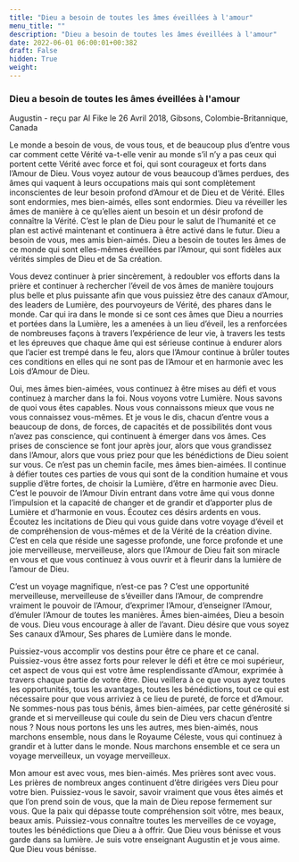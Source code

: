 ```yaml
---
title: "Dieu a besoin de toutes les âmes éveillées à l'amour"
menu_title: ""
description: "Dieu a besoin de toutes les âmes éveillées à l'amour"
date: 2022-06-01 06:00:01+00:382
draft: False
hidden: True
weight:
---
```

### Dieu a besoin de toutes les âmes éveillées à l'amour

Augustin - reçu par Al Fike le 26 Avril 2018, Gibsons, Colombie-Britannique, Canada

Le monde a besoin de vous, de vous tous, et de beaucoup plus d’entre vous car comment cette Vérité va-t-elle venir au monde s’il n’y a pas ceux qui portent cette Vérité avec force et foi, qui sont courageux et forts dans l’Amour de Dieu. Vous voyez autour de vous beaucoup d’âmes perdues, des âmes qui vaquent à leurs occupations mais qui sont complètement inconscientes de leur besoin profond d’Amour et de Dieu et de Vérité. Elles sont endormies, mes bien-aimés, elles sont endormies. Dieu va réveiller les âmes de manière à ce qu’elles aient un besoin et un désir profond de connaître la Vérité. C’est le plan de Dieu pour le salut de l’humanité et ce plan est activé maintenant et continuera à être activé dans le futur. Dieu a besoin de vous, mes amis bien-aimés. Dieu a besoin de toutes les âmes de ce monde qui sont elles-mêmes éveillées par l’Amour, qui sont fidèles aux vérités simples de Dieu et de Sa création.

Vous devez continuer à prier sincèrement, à redoubler vos efforts dans la prière et continuer à rechercher l’éveil de vos âmes de manière toujours plus belle et plus puissante afin que vous puissiez être des canaux d’Amour, des leaders de Lumière, des pourvoyeurs de Vérité, des phares dans le monde. Car qui ira dans le monde si ce sont ces âmes que Dieu a nourries et portées dans la Lumière, les a amenées à un lieu d’éveil, les a renforcées de nombreuses façons à travers l’expérience de leur vie, à travers les tests et les épreuves que chaque âme qui est sérieuse continue à endurer alors que l’acier est trempé dans le feu, alors que l’Amour continue à brûler toutes ces conditions en elles qui ne sont pas de l’Amour et en harmonie avec les Lois d’Amour de Dieu.

Oui, mes âmes bien-aimées, vous continuez à être mises au défi et vous continuez à marcher dans la foi. Nous voyons votre Lumière. Nous savons de quoi vous êtes capables. Nous vous connaissons mieux que vous ne vous connaissez vous-mêmes. Et je vous le dis, chacun d’entre vous a beaucoup de dons, de forces, de capacités et de possibilités dont vous n’avez pas conscience, qui continuent à émerger dans vos âmes. Ces prises de conscience se font jour après jour, alors que vous grandissez dans l’Amour, alors que vous priez pour que les bénédictions de Dieu soient sur vous. Ce n’est pas un chemin facile, mes âmes bien-aimées. Il continue à défier toutes ces parties de vous qui sont de la condition humaine et vous supplie d’être fortes, de choisir la Lumière, d’être en harmonie avec Dieu. C’est le pouvoir de l’Amour Divin entrant dans votre âme qui vous donne l’impulsion et la capacité de changer et de grandir et d’apporter plus de Lumière et d’harmonie en vous. Écoutez ces désirs ardents en vous. Écoutez les incitations de Dieu qui vous guide dans votre voyage d’éveil et de compréhension de vous-mêmes et de la Vérité de la création divine. C’est en cela que réside une sagesse profonde, une force profonde et une joie merveilleuse, merveilleuse, alors que l’Amour de Dieu fait son miracle en vous et que vous continuez à vous ouvrir et à fleurir dans la lumière de l’amour de Dieu.

C’est un voyage magnifique, n’est-ce pas ? C’est une opportunité merveilleuse, merveilleuse de s’éveiller dans l’Amour, de comprendre vraiment le pouvoir de l’Amour, d’exprimer l’Amour, d’enseigner l’Amour, d’émuler l’Amour de toutes les manières. Âmes bien-aimées, Dieu a besoin de vous. Dieu vous encourage à aller de l’avant. Dieu désire que vous soyez Ses canaux d’Amour, Ses phares de Lumière dans le monde.

Puissiez-vous accomplir vos destins pour être ce phare et ce canal. Puissiez-vous être assez forts pour relever le défi et être ce moi supérieur, cet aspect de vous qui est votre âme resplendissante d’Amour, exprimée à travers chaque partie de votre être. Dieu veillera à ce que vous ayez toutes les opportunités, tous les avantages, toutes les bénédictions, tout ce qui est nécessaire pour que vous arriviez à ce lieu de pureté, de force et d’Amour. Ne sommes-nous pas tous bénis, âmes bien-aimées, par cette générosité si grande et si merveilleuse qui coule du sein de Dieu vers chacun d’entre nous ? Nous nous portons les uns les autres, mes bien-aimés, nous marchons ensemble, nous dans le Royaume Céleste, vous qui continuez à grandir et à lutter dans le monde. Nous marchons ensemble et ce sera un voyage merveilleux, un voyage merveilleux.

Mon amour est avec vous, mes bien-aimés. Mes prières sont avec vous. Les prières de nombreux anges continuent d’être dirigées vers Dieu pour votre bien. Puissiez-vous le savoir, savoir vraiment que vous êtes aimés et que l’on prend soin de vous, que la main de Dieu repose fermement sur vous. Que la paix qui dépasse toute compréhension soit vôtre, mes beaux, beaux amis. Puissiez-vous connaître toutes les merveilles de ce voyage, toutes les bénédictions que Dieu a à offrir. Que Dieu vous bénisse et vous garde dans sa lumière. Je suis votre enseignant Augustin et je vous aime. Que Dieu vous bénisse.



